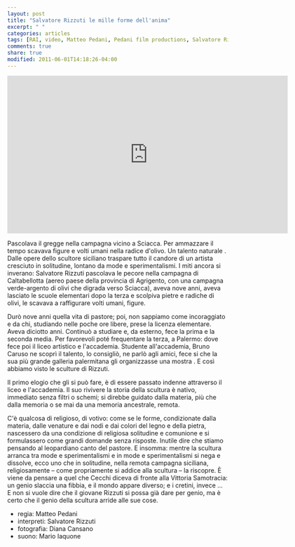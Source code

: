 ```yaml
---
layout: post
title: "Salvatore Rizzuti le mille forme dell'anima"
excerpt: " "
categories: articles
tags: [RAI, video, Matteo Pedani, Pedani film productions, Salvatore Rizzuti, Mario Iaquone, Diana Cansano ]
comments: true
share: true
modified: 2011-06-01T14:18:26-04:00
---
```

<iframe width="640" height="360" src="https://www.youtube.com/embed/hjg3PQANafM?t=119" frameborder="0" allow="accelerometer; autoplay; encrypted-media; gyroscope; picture-in-picture" allowfullscreen></iframe>


Pascolava il gregge nella campagna vicino a Sciacca. Per  ammazzare il tempo scavava figure e volti umani nella radice d'olivo. Un talento naturale . Dalle opere dello scultore siciliano traspare tutto il candore di un artista cresciuto in solitudine, lontano da mode e sperimentalismi.
I miti ancora si inverano: Salvatore Rizzuti pascolava le pecore nella campagna di Caltabellotta (aereo paese della provincia di Agrigento, con una campagna verde-argento di olivi che digrada verso Sciacca), aveva nove anni, aveva lasciato le scuole elementari dopo la terza e scolpiva pietre e radiche di olivi, le scavava a raffigurare volti umani, figure.

Durò nove anni quella vita di pastore; poi, non sappiamo come incoraggiato e da chi, studiando nelle poche ore libere, prese la licenza elementare. Aveva diciotto anni. Continuò a studiare e, da esterno, fece la prima e la seconda media. Per favorevoli poté frequentare la terza, a Palermo: dove fece poi il liceo artistico e l'accademia. Studente all'accademia, Bruno Caruso ne scoprì il talento, lo consigliò, ne parlò  agli amici, fece si che la sua più grande galleria palermitana gli organizzasse una mostra . E così abbiamo visto le sculture di Rizzuti. 

Il primo elogio che gli si può fare, è di essere passato indenne attraverso il liceo e l'accademia. Il suo rivivere la storia della scultura è nativo, immediato senza filtri o schemi; si direbbe guidato dalla materia, più che dalla memoria o se mai da una memoria ancestrale, remota.

C'è qualcosa di religioso, di votivo: come se le forme, condizionate dalla materia, dalle venature e dai nodi e dai colori del legno e della pietra, nascessero da una condizione di religiosa solitudine e comunione e si formulassero come grandi domande senza risposte. Inutile dire che stiamo pensando al leopardiano canto del pastore.
E insomma: mentre la scultura arranca tra mode e sperimentalismi e in mode e sperimentalismi si nega e dissolve, ecco uno che in solitudine, nella remota campagna siciliana, religiosamente – come propriamente si addice alla scultura – la riscopre. È viene da pensare a quel che Cecchi diceva di fronte alla Vittoria Samotracia: un genio slaccia una fibbia, e il mondo appare diverso; e i cretini, invece … E non  si vuole dire che il giovane Rizzuti si possa già dare per genio, ma è certo che il genio della scultura arride alle sue cose.

* regia: Matteo Pedani
* interpreti: Salvatore Rizzuti
* fotografia: Diana Cansano
* suono: Mario Iaquone





